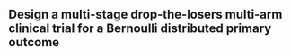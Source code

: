 ## Design a __multi-stage drop-the-losers__ multi-arm clinical trial for a __Bernoulli__ distributed primary outcome
